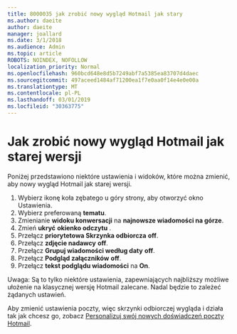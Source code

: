 ```yaml
---
title: 8000035 jak zrobić nowy wygląd Hotmail jak stary
ms.author: daeite
author: daeite
manager: joallard
ms.date: 3/1/2018
ms.audience: Admin
ms.topic: article
ROBOTS: NOINDEX, NOFOLLOW
localization_priority: Normal
ms.openlocfilehash: 960bcd648e8d5b7249abf7a5385ea83707d4daec
ms.sourcegitcommit: 497aceed1484af71200ea1f7e0aa0f14e4e0e00a
ms.translationtype: MT
ms.contentlocale: pl-PL
ms.lasthandoff: 03/01/2019
ms.locfileid: "30363775"
---
```

# <a name="how-to-make-the-new-outlookcom-look-like-the-old-version"></a>Jak zrobić nowy wygląd Hotmail jak starej wersji

Poniżej przedstawiono niektóre ustawienia i widoków, które można zmienić, aby nowy wygląd Hotmail jak starej wersji.

1. Wybierz ikonę koła zębatego u góry strony, aby otworzyć okno Ustawienia.
2. Wybierz preferowaną **tematu**.
3. Zmienianie **widoku konwersacji** na **najnowsze wiadomości na górze**.
4. Zmień **ukryć** **okienko odczytu** .
5. Przełącz **priorytetowa Skrzynka odbiorcza** **off**.
6. Przełącz **zdjęcie nadawcy** **off**. 
7. Przełącz **Grupuj wiadomości według daty** **off**. 
8. Przełącz **Podgląd załączników** **off**. 
9. Przełącz **tekst podglądu wiadomości** na **On**.

Uwaga: Są to tylko niektóre ustawienia, zapewniających najbliższy możliwe ułożenie na klasycznej wersję Hotmail zalecane. Nadal będzie to zależeć żądanych ustawień.

Aby zmienić ustawienia poczty, więc skrzynki odbiorczej wygląda i działa tak jak chcesz go, zobacz [Personalizuj swój nowych doświadczeń poczty Hotmail](https://support.office.com/article/b41c2ecb-f23c-42b3-b7f8-659646d5e58c).